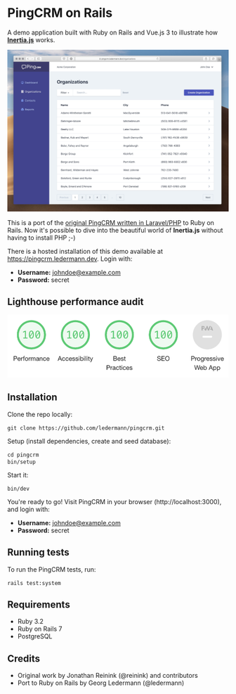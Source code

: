 # PingCRM on Rails

A demo application built with Ruby on Rails and Vue.js 3 to illustrate how **[Inertia.js](https://inertiajs.com/)** works.

![Screenshot](screenshot.jpg)

This is a port of the [original PingCRM written in Laravel/PHP](https://github.com/inertiajs/pingcrm) to Ruby on Rails. Now it's possible to dive into the beautiful world of **Inertia.js** without having to install PHP ;-)

There is a hosted installation of this demo available at https://pingcrm.ledermann.dev. Login with:

- **Username:** johndoe@example.com
- **Password:** secret

## Lighthouse performance audit

![Lighthouse audit](lighthouse.png)

## Installation

Clone the repo locally:

```
git clone https://github.com/ledermann/pingcrm.git
```

Setup (install dependencies, create and seed database):

```
cd pingcrm
bin/setup
```

Start it:

```
bin/dev
```

You're ready to go! Visit PingCRM in your browser (http://localhost:3000), and login with:

- **Username:** johndoe@example.com
- **Password:** secret

## Running tests

To run the PingCRM tests, run:

```
rails test:system
```

## Requirements

- Ruby 3.2
- Ruby on Rails 7
- PostgreSQL

## Credits

- Original work by Jonathan Reinink (@reinink) and contributors
- Port to Ruby on Rails by Georg Ledermann (@ledermann)
